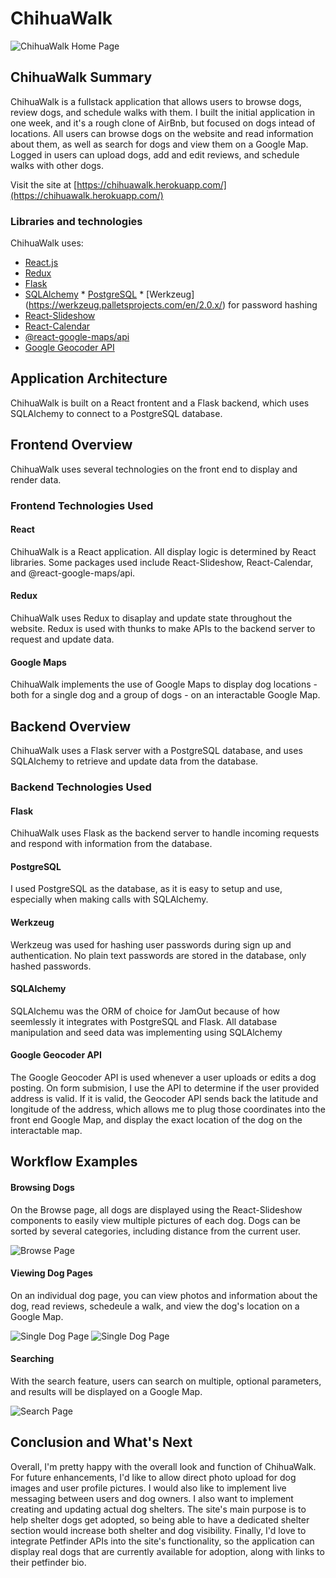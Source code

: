 # ChihuaWalk
![ChihuaWalk Home Page](https://res.cloudinary.com/dt8q1ngxj/image/upload/v1637705894/Capstone/metaPhoto_evlung.png)

## ChihuaWalk Summary

ChihuaWalk is a fullstack application that allows users to browse dogs, review dogs, and schedule walks with them. I built the initial application in one week, and it's a rough clone of AirBnb, but focused on dogs intead of locations. All users can browse dogs on the website and read information about them, as well as search for dogs and view them on a Google Map. Logged in users can upload dogs, add and edit reviews, and schedule walks with other dogs. 

Visit the site at [https://chihuawalk.herokuapp.com/](https://chihuawalk.herokuapp.com/)

### Libraries and technologies
ChihuaWalk uses:

* [React.js](https://reactjs.org/)
* [Redux](https://redux.js.org/)
* [Flask](https://flask.palletsprojects.com/en/2.0.x/)
* [SQLAlchemy](https://www.sqlalchemy.org/)
* [PostgreSQL](https://www.postgresql.org/)
* [Werkzeug] (https://werkzeug.palletsprojects.com/en/2.0.x/) for password hashing
* [React-Slideshow](https://github.com/femioladeji/react-slideshow)
* [React-Calendar](https://github.com/wojtekmaj/react-calendar)
* [@react-google-maps/api](https://react-google-maps-api-docs.netlify.app/)
* [Google Geocoder API](https://github.com/googlemaps/google-maps-services-python)


## Application Architecture

ChihuaWalk is built on a React frontent and a Flask backend, which uses SQLAlchemy to connect to a PostgreSQL database.

## Frontend Overview

ChihuaWalk uses several technologies on the front end to display and render data.

### Frontend Technologies Used

#### React

ChihuaWalk is a React application. All display logic is determined by React libraries. Some packages used include React-Slideshow, React-Calendar, and @react-google-maps/api. 

#### Redux

ChihuaWalk uses Redux to disaplay and update state throughout the website. Redux is used with thunks to make APIs to the backend server to request and update data. 

#### Google Maps

ChihuaWalk implements the use of Google Maps to display dog locations - both for a single dog and a group of dogs - on an interactable Google Map.  


## Backend Overview

ChihuaWalk uses a Flask server with a PostgreSQL database, and uses SQLAlchemy to retrieve and update data from the database.

### Backend Technologies Used

#### Flask

ChihuaWalk uses Flask as the backend server to handle incoming requests and respond with information from the database.

#### PostgreSQL

I used PostgreSQL as the database, as it is easy to setup and use, especially when making calls with SQLAlchemy.

#### Werkzeug

Werkzeug was used for hashing user passwords during sign up and authentication. No plain text passwords are stored in the database, only hashed passwords.

#### SQLAlchemy

SQLAlchemu was the ORM of choice for JamOut because of how seemlessly it integrates with PostgreSQL and Flask. All database manipulation and seed data was implementing using SQLAlchemy

#### Google Geocoder API

The Google Geocoder API is used whenever a user uploads or edits a dog posting. On form submision, I use the API to determine if the user provided address is valid. If it is valid, the Geocoder API sends back the latitude and longitude of the address, which allows me to plug those coordinates into the front end Google Map, and display the exact location of the dog on the interactable map.

## Workflow Examples

#### Browsing Dogs
On the Browse page, all dogs are displayed using the React-Slideshow components to easily view multiple pictures of each dog. Dogs can be sorted by several categories, including distance from the current user. 

![Browse Page](https://res.cloudinary.com/dt8q1ngxj/image/upload/v1638500011/Capstone/browse_bed6uo.png)

#### Viewing Dog Pages
On an individual dog page, you can view photos and information about the dog, read reviews, schedeule a walk, and view the dog's location on a Google Map.

![Single Dog Page](https://res.cloudinary.com/dt8q1ngxj/image/upload/c_scale,w_414/v1638493006/Capstone/1_bcddqd.png) ![Single Dog Page](https://res.cloudinary.com/dt8q1ngxj/image/upload/c_scale,h_416/v1638493006/Capstone/2_rfztjb.png)

#### Searching
With the search feature, users can search on multiple, optional parameters, and results will be displayed on a Google Map.

![Search Page](https://res.cloudinary.com/dt8q1ngxj/image/upload/v1638495447/Capstone/search_ns2npu.png) 


## Conclusion and What's Next

Overall, I'm pretty happy with the overall look and function of ChihuaWalk. For future enhancements, I'd like to allow direct photo upload for dog images and user profile pictures. I would also like to implement live messaging between users and dog owners. I also want to implement creating and updating actual dog shelters. The site's main purpose is to help shelter dogs get adopted, so being able to have a dedicated shelter section would increase both shelter and dog visibility. Finally, I'd love to integrate Petfinder APIs into the site's functionality, so the application can display real dogs that are currently available for adoption, along with links to their petfinder bio. 
